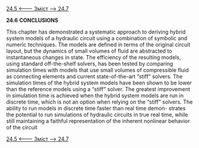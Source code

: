 [24.5 <--- ](24_5.md) [   Зміст   ](README.md) [--> 24.7](24_7.md)

**24.6**   **CONCLUSIONS**

This chapter has demonstrated a systematic approach to deriving hybrid system models of a hydraulic circuit using a combination of symbolic and numeric techniques. The models are defined in terms of the original circuit layout, but the dynamics of small volumes of fluid are abstracted to instantaneous changes in state. The efficiency of the resulting models, using standard off-the-shelf solvers, has been tested by comparing simulation times with models that use small volumes of compressible fluid as connecting elements and current state-of-the-art “stiff” solvers. The simulation times of the hybrid system models have been shown to be lower than the reference models using a “stiff” solver. The greatest improvement in simulation time is achieved when the hybrid system models are run in discrete time, which is not an option when relying on the “stiff” solvers. The ability to run models in discrete time faster than real time demon- strates the potential to run simulations of hydraulic circuits in true real time, while still maintaining a faithful representation of the inherent nonlinear behavior of the circuit

[24.5 <--- ](24_5.md) [   Зміст   ](README.md) [--> 24.7](24_7.md)